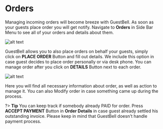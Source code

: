 # Orders
Managing incoming orders will become breeze with GuestBell. As soon as your guests place order you will get notify. Navigate to **Orders** in Side Bar Menu to see all of your orders and details about them. 

![alt text](https://static.guestbell.com/img/docs/orders/ordersTable.jpg)

GuestBell allows you to also place orders on behalf your guests, simply click on **PLACE ORDER** Button and fill out details. We include this option in case guest decides to place order personally or via desk phone. 
You can manage order after you click on **DETAILS** Button next to each order.

![alt text](https://static.guestbell.com/img/docs/orders/ordersDetails.jpg)

Here you will find all necessary information about order, as well as action to manage it. You can also Modify order in case something came up during the process. 

?> **Tip** You can keep track if somebody already PAID for order. Press **ACCEPT PAYMENT** Button in **Order Details** in case guest already settled his outstanding invoice. Please keep in mind that GuestBell doesn't handle payment process.
